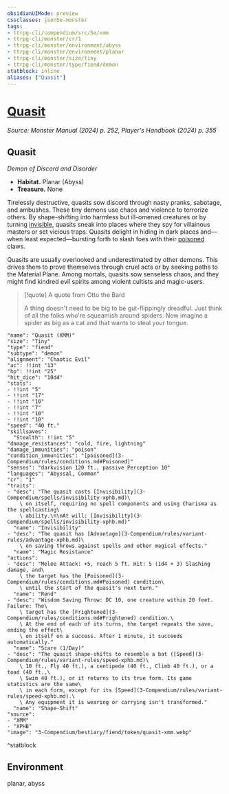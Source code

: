 ```yaml
---
obsidianUIMode: preview
cssclasses: json5e-monster
tags:
- ttrpg-cli/compendium/src/5e/xmm
- ttrpg-cli/monster/cr/1
- ttrpg-cli/monster/environment/abyss
- ttrpg-cli/monster/environment/planar
- ttrpg-cli/monster/size/tiny
- ttrpg-cli/monster/type/fiend/demon
statblock: inline
aliases: ["Quasit"]
---
```

# [Quasit](3-Compendium\bestiary\fiend/quasit-xmm.md)
*Source: Monster Manual (2024) p. 252, Player's Handbook (2024) p. 355*  

## Quasit

*Demon of Discord and Disorder*

- **Habitat.** Planar (Abyss)  
- **Treasure.** None  

Tirelessly destructive, quasits sow discord through nasty pranks, sabotage, and ambushes. These tiny demons use chaos and violence to terrorize others. By shape-shifting into harmless but ill-omened creatures or by turning [invisible](3-Compendium/rules/conditions.md#Invisible), quasits sneak into places where they spy for villainous masters or set vicious traps. Quasits delight in hiding in dark places and—when least expected—bursting forth to slash foes with their [poisoned](3-Compendium/rules/conditions.md#Poisoned) claws.

Quasits are usually overlooked and underestimated by other demons. This drives them to prove themselves through cruel acts or by seeking paths to the Material Plane. Among mortals, quasits sow senseless chaos, and they might find kindred evil spirits among violent cultists and magic-users.

> [!quote] A quote from Otto the Bard  
> 
> A thing doesn't need to be big to be gut-flippingly dreadful. Just think of all the folks who're squeamish around spiders. Now imagine a spider as big as a cat and that wants to steal your tongue.


```statblock
"name": "Quasit (XMM)"
"size": "Tiny"
"type": "fiend"
"subtype": "demon"
"alignment": "Chaotic Evil"
"ac": !!int "13"
"hp": !!int "25"
"hit_dice": "10d4"
"stats":
- !!int "5"
- !!int "17"
- !!int "10"
- !!int "7"
- !!int "10"
- !!int "10"
"speed": "40 ft."
"skillsaves":
  "Stealth": !!int "5"
"damage_resistances": "cold, fire, lightning"
"damage_immunities": "poison"
"condition_immunities": "[poisoned](3-Compendium/rules/conditions.md#Poisoned)"
"senses": "darkvision 120 ft., passive Perception 10"
"languages": "Abyssal, Common"
"cr": "1"
"traits":
- "desc": "The quasit casts [Invisibility](3-Compendium/spells/invisibility-xphb.md)\
    \ on itself, requiring no spell components and using Charisma as the spellcasting\
    \ ability.\n\nAt will: [Invisibility](3-Compendium/spells/invisibility-xphb.md)"
  "name": "Invisibility"
- "desc": "The quasit has [Advantage](3-Compendium/rules/variant-rules/advantage-xphb.md)\
    \ on saving throws against spells and other magical effects."
  "name": "Magic Resistance"
"actions":
- "desc": "Melee Attack: +5, reach 5 ft. Hit: 5 (1d4 + 3) Slashing damage, and\
    \ the target has the [Poisoned](3-Compendium/rules/conditions.md#Poisoned) condition\
    \ until the start of the quasit's next turn."
  "name": "Rend"
- "desc": "Wisdom Saving Throw: DC 10, one creature within 20 feet. Failure: The\
    \ target has the [Frightened](3-Compendium/rules/conditions.md#Frightened) condition.\
    \ At the end of each of its turns, the target repeats the save, ending the effect\
    \ on itself on a success. After 1 minute, it succeeds automatically."
  "name": "Scare (1/Day)"
- "desc": "The quasit shape-shifts to resemble a bat ([Speed](3-Compendium/rules/variant-rules/speed-xphb.md)\
    \ 10 ft., Fly 40 ft.), a centipede (40 ft., Climb 40 ft.), or a toad (40 ft.,\
    \ Swim 40 ft.), or it returns to its true form. Its game statistics are the same\
    \ in each form, except for its [Speed](3-Compendium/rules/variant-rules/speed-xphb.md).\
    \ Any equipment it is wearing or carrying isn't transformed."
  "name": "Shape-Shift"
"source":
- "XMM"
- "XPHB"
"image": "3-Compendium/bestiary/fiend/token/quasit-xmm.webp"
```
^statblock

## Environment

planar, abyss